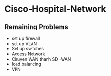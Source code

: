 # Cisco-Hospital-Network
## Remaining Problems
- set up firewall
- set up VLAN
- Set up switches
- Access Network
- Chuyen WAN thanh SD -WAN
- load balancing
- VPN
